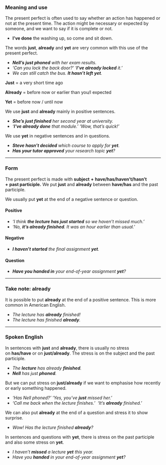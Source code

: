 ### Meaning and use

The present perfect is often used to say whether an action has happened or not at the present time. The action might be necessary or expected by someone, and we want to say if it is complete or not.

- **I’ve done** the washing up, so come and sit down.

The words **just**, **already** and **yet** are very common with this use of the present perfect.

- ***Nell’s just phoned** with her exam results.*
- *‘Can you lock the back door?’ ‘**I’ve already locked** it.’*
- *We can still catch the bus. **It hasn’t left** **yet**.*

**Just** = a very short time ago

**Already** = before now or earlier than you/I expected

**Yet** = before now / until now

We use **just** and **already** mainly in positive sentences.

- ***She’s just finished** her second year at university.*
- *‘**I've already done** that module.’ ‘Wow, that’s quick!’*

We use **yet** in negative sentences and in questions.

- ***Steve hasn’t decided** which course to apply for **yet**.*
- ***Has your tutor approved** your research topic **yet**?*

---
### Form

The present perfect is made with **subject** **+** **have/has/haven’t/hasn’t +** **past participle.** We put **just** and **already** between **have/has** and the past participle.

We usually put **yet** at the end of a negative sentence or question.

#### Positive

- *‘I think **the lecture has just started** so we haven’t missed much.’*
- *‘No, **it’s already finished**. It was an hour earlier than usual.’*

#### Negative

- ***I haven’t started** the final assignment **yet**.*

#### Question

- ***Have you handed in** your end-of-year assignment **yet**?*

---
### Take note: already

It is possible to put **already** at the end of a positive sentence. This is more common in American English.

- *The lecture has **already** finished!*
- *The lecture has finished **already**.*

---
### Spoken English

In sentences with **just** and **already**, there is usually no stress on **has/have** or on **just/already**. The stress is on the subject and the past participle.

- *The **lecture** has already **finished**.*
- ***Nell** has just **phoned**.*

But we can put stress on **just/already** if we want to emphasise how recently or early something happened.

- *‘Has Nell phoned?’ ‘Yes, you’ve **just** missed her.’*
- *‘Call me back when the lecture finishes.’  ‘It’s **already** finished.’*

We can also put **already** at the end of a question and stress it to show surprise.

- *Wow! Has the lecture finished **already**?*

In sentences and questions with **yet**, there is stress on the past participle and also some stress on **yet**.

- *I haven’t **missed** a lecture **yet** this year.*
- *Have you **handed** in your end-of-year assignment **yet**?*